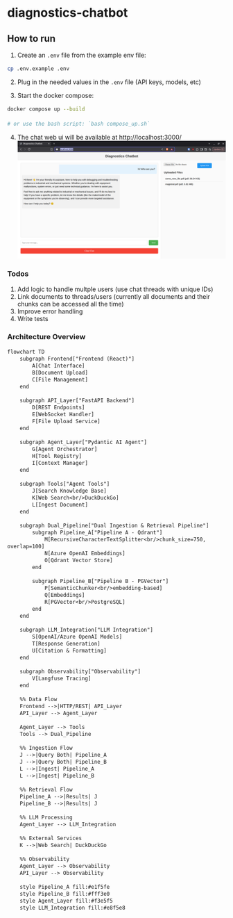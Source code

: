 # diagnostics-chatbot
## How to run
1. Create an `.env` file from the example env file:
```sh
cp .env.example .env
```
2. Plug in the needed values in the `.env` file (API keys, models, etc)

3. Start the docker compose:
```sh
docker compose up --build

# or use the bash script: `bash compose_up.sh`

```
4. The chat web ui will be available at http://localhost:3000/
![alt text](assets/image.png)

### Todos
1. Add logic to handle multple users (use chat threads with unique IDs)
2. Link documents to threads/users (currently all documents and their chunks can be accessed all the time)
3. Improve error handling
4. Write tests


### Architecture Overview

```mermaid
flowchart TD
    subgraph Frontend["Frontend (React)"]
        A[Chat Interface]
        B[Document Upload]
        C[File Management]
    end

    subgraph API_Layer["FastAPI Backend"]
        D[REST Endpoints]
        E[WebSocket Handler]
        F[File Upload Service]
    end

    subgraph Agent_Layer["Pydantic AI Agent"]
        G[Agent Orchestrator]
        H[Tool Registry]
        I[Context Manager]
    end

    subgraph Tools["Agent Tools"]
        J[Search Knowledge Base]
        K[Web Search<br/>DuckDuckGo]
        L[Ingest Document]
    end

    subgraph Dual_Pipeline["Dual Ingestion & Retrieval Pipeline"]
        subgraph Pipeline_A["Pipeline A - Qdrant"]
            M[RecursiveCharacterTextSplitter<br/>chunk_size=750, overlap=100]
            N[Azure OpenAI Embeddings]
            O[Qdrant Vector Store]
        end
        
        subgraph Pipeline_B["Pipeline B - PGVector"]
            P[SemanticChunker<br/>embedding-based]
            Q[Embeddings]
            R[PGVector<br/>PostgreSQL]
        end
    end

    subgraph LLM_Integration["LLM Integration"]
        S[OpenAI/Azure OpenAI Models]
        T[Response Generation]
        U[Citation & Formatting]
    end

    subgraph Observability["Observability"]
        V[Langfuse Tracing]
    end

    %% Data Flow
    Frontend -->|HTTP/REST| API_Layer
    API_Layer --> Agent_Layer
    
    Agent_Layer --> Tools
    Tools --> Dual_Pipeline
    
    %% Ingestion Flow
    J -->|Query Both| Pipeline_A
    J -->|Query Both| Pipeline_B
    L -->|Ingest| Pipeline_A
    L -->|Ingest| Pipeline_B
    
    %% Retrieval Flow
    Pipeline_A -->|Results| J
    Pipeline_B -->|Results| J
    
    %% LLM Processing
    Agent_Layer --> LLM_Integration
    
    %% External Services
    K -->|Web Search| DuckDuckGo
    
    %% Observability
    Agent_Layer --> Observability
    API_Layer --> Observability

    style Pipeline_A fill:#e1f5fe
    style Pipeline_B fill:#fff3e0
    style Agent_Layer fill:#f3e5f5
    style LLM_Integration fill:#e8f5e8
```
